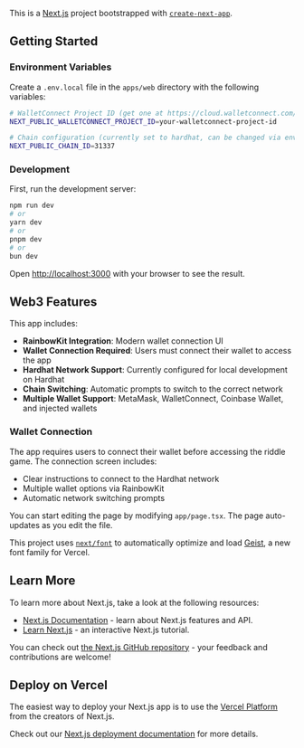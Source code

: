This is a [Next.js](https://nextjs.org) project bootstrapped with [`create-next-app`](https://nextjs.org/docs/app/api-reference/cli/create-next-app).

## Getting Started

### Environment Variables

Create a `.env.local` file in the `apps/web` directory with the following variables:

```bash
# WalletConnect Project ID (get one at https://cloud.walletconnect.com/)
NEXT_PUBLIC_WALLETCONNECT_PROJECT_ID=your-walletconnect-project-id

# Chain configuration (currently set to hardhat, can be changed via environment)
NEXT_PUBLIC_CHAIN_ID=31337
```

### Development

First, run the development server:

```bash
npm run dev
# or
yarn dev
# or
pnpm dev
# or
bun dev
```

Open [http://localhost:3000](http://localhost:3000) with your browser to see the result.

## Web3 Features

This app includes:

- **RainbowKit Integration**: Modern wallet connection UI
- **Wallet Connection Required**: Users must connect their wallet to access the app
- **Hardhat Network Support**: Currently configured for local development on Hardhat
- **Chain Switching**: Automatic prompts to switch to the correct network
- **Multiple Wallet Support**: MetaMask, WalletConnect, Coinbase Wallet, and injected wallets

### Wallet Connection

The app requires users to connect their wallet before accessing the riddle game. The connection screen includes:

- Clear instructions to connect to the Hardhat network
- Multiple wallet options via RainbowKit
- Automatic network switching prompts

You can start editing the page by modifying `app/page.tsx`. The page auto-updates as you edit the file.

This project uses [`next/font`](https://nextjs.org/docs/app/building-your-application/optimizing/fonts) to automatically optimize and load [Geist](https://vercel.com/font), a new font family for Vercel.

## Learn More

To learn more about Next.js, take a look at the following resources:

- [Next.js Documentation](https://nextjs.org/docs) - learn about Next.js features and API.
- [Learn Next.js](https://nextjs.org/learn) - an interactive Next.js tutorial.

You can check out [the Next.js GitHub repository](https://github.com/vercel/next.js) - your feedback and contributions are welcome!

## Deploy on Vercel

The easiest way to deploy your Next.js app is to use the [Vercel Platform](https://vercel.com/new?utm_medium=default-template&filter=next.js&utm_source=create-next-app&utm_campaign=create-next-app-readme) from the creators of Next.js.

Check out our [Next.js deployment documentation](https://nextjs.org/docs/app/building-your-application/deploying) for more details.

